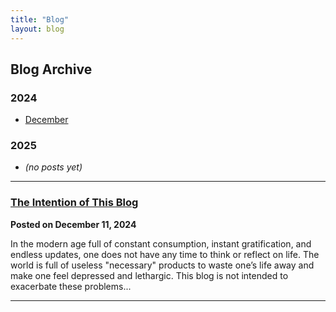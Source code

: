 ```yaml
---
title: "Blog"
layout: blog
---
```


## Blog Archive

### 2024

- [December](/blog/2024/12/)

### 2025

- *(no posts yet)*

---

### [The Intention of This Blog](/blog/2024-12-11.html)

**Posted on December 11, 2024** 

In the modern age full of constant consumption, instant gratification, and endless updates, one does not have any time to think or reflect on life. The world is full of useless "necessary" products to waste one’s life away and make one feel depressed and lethargic. This blog is not intended to exacerbate these problems...

---

